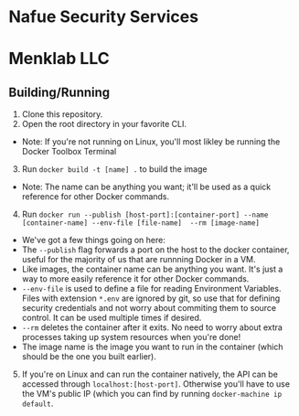 # Nafue Security Services
# Menklab LLC

## Building/Running
1. Clone this repository.
2. Open the root directory in your favorite CLI.
* Note: If you're not running on Linux, you'll most likley be running the Docker Toolbox Terminal
3. Run `docker build -t [name] .` to build the image
* Note: The name can be anything you want; it'll be used as a quick reference for other Docker commands.
4. Run `docker run --publish [host-port]:[container-port] --name [container-name] --env-file [file-name]  --rm [image-name]`
* We've got a few things going on here:
* The `--publish` flag forwards a port on the host to the docker container, useful for the majority of us that are runnning Docker in a VM.
* Like images, the container name can be anything you want. It's just a way to more easily reference it for other Docker commands.
* `--env-file` is used to define a file for reading Environment Variables. Files with extension `*.env` are ignored by git, so use that for defining security credentials and not worry about commiting them to source control. It can be used multiple times if desired.
* `--rm` deletes the container after it exits. No need to worry about extra processes taking up system resources when you're done!
* The image name is the image you want to run in the container (which should be the one you built earlier).
5. If you're on Linux and can run the container natively, the API can be accessed through `localhost:[host-port]`. Otherwise you'll have to use the VM's public IP (which you can find by running `docker-machine ip default`.
